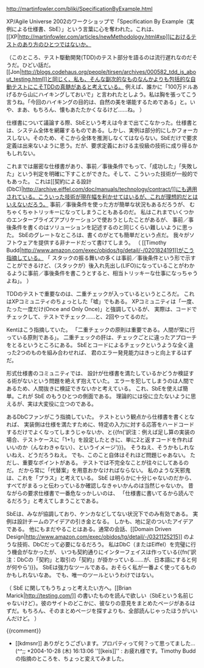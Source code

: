 http://martinfowler.com/bliki/SpecificationByExample.html

XP/Agile Universe 2002のワークショップで「Specification By Example（実例による仕様書、SbE）」という言葉に心を奪われた。これは、[[XP|http://martinfowler.com/articles/newMethodology.html#xp]]におけるテストのあり方のひとつではないか。

（このところ、テスト駆動開発(TDD)のテスト部分を語るのは流行遅れなのだそうだ。ひどい話だ。[[Jon|http://blogs.codehaus.org/people/tirsen/archives/000582_tdd_is_about_testing.html]]と同じく、私も、そんな副次的なものなんかよりも包括的な自動テストにこそTDDの真髄があると考えている。
例えば、誰かに「100万ドルあげるから山にハイキングしておいで」と言われたとしよう。私は胸を張ってこう言うね。「今回のハイキングの目的は、自然の美を堪能するためである」と。いや、まあ、もちろん、懐もあたたかくなるけど……ね。
）

仕様書について議論する際、SbEという考えは今まで出てこなかった。仕様書とは、システム全体を網羅するものである。しかし、実例は部分的にしかフォーカスしない。そのため、そこから全体を推測しなくてはならない。SbEだけで要求定義は出来ないように思う。だが、要求定義における主役級の技術に成り得るかもしれない。

これまでは厳密な仕様書があり、事前／事後条件でもって、「成功した」「失敗した」という判定を明確に下すことができた。そして、こういった技術が一般的でもあった。
これは[[契約による設計(DbC)|http://archive.eiffel.com/doc/manuals/technology/contract/]]にも適用されている。こういった技術が現在幅を利かせてはいるが、これが理想的だとはいえないだろう。
事前／事後条件を使った方が簡単な状況もあるだろうが、
むちゃくちゃトリッキーになってしまうこともあるのだ。
私はこれまでいくつかのエンタープライズアプリケーションで使おうとしたことがあるが、
事前／事後条件を書くのはソリューションを記述するのと同じくらい難しいように思った。
SbEのグレートなところは、書くのがとても簡単だという点だ。
我々がソフトウェアを提供する非ナードだって書けてしまう。
（
[[Timothy Budd|http://www.amazon.com/exec/obidos/tg/detail/-/0201824191]]がこう指摘している。
「
スタックの振る舞いの多くは事前／事後条件という形で示すことができるけど、（スタックが）後入れ先出し(LIFO)になっていることがわかるように事前／事後条件を書こうとすると、相当トリッキーな仕事になっちゃうよね」。
）

TDDのテストで重要なのは、二重チェックが入っているというところだ。
これはXPコミュニティのちょっとした「嘘」でもある。
XPコミュニティは「一度、たった一度だけ(Once and Only Once)」と強調しているが、
実際は、コードでチェックして、テストでチェック……と、2回やってるのだ。

Kentはこう指摘していた。
「二重チェックの原則は重要である。人間が常に行っている原則である」。
二重チェックの肝は、チェックごとに違ったアプローチをとるというところにある。
SbEとコードによるチェックというような全く違った2つのものを組み合わせれば、
君のエラー発見能力はきっと向上するはずだ。

形式仕様書のコミュニティでは、
設計が仕様書を満たしているかどうか検証する術がないという問題を絶えず抱えていた。
エラーを犯してしまうのは人間であるため、人間抜きに検証できないかと考えている。
これ、SbEを使えば簡単。これが SbE のもうひとつの側面である。
理論的には役に立たないように思えるが、実は大変役に立つのである。

あるDbCファンがこう指摘していた。
テストという観点から仕様書を書くとなれば、
実装側は仕様を満たすために、特定の入力に対する応答をハードコードするだけでよくなってしまうじゃないか、と{{fn('訳注：例えば足し算の実装の場合、テストケースに「1+1」を設定したときに、単に2と返すコードを作ればいいのか（んなわきゃない）、というイメージ')}}。
そうねえ、そうかもしれないねえ、どうだろうねえ。
でも、このこと自体はそれほど問題じゃあない。
ただし、重要なポイントがある。
テストでは不完全なことが往々にしてあるのだ。
だから常に「代替案」を用意おかなければならない。
私のような天邪鬼は、これを「プラス」と考えている。
SbE は明らかに十分じゃないのだから、すべてがまるっと伝わっているか確認しなきゃいかんのは当然じゃないか。
昔ながらの要求仕様書で一番危なっかしいのは、
「仕様書に書いてるから読んでるだろう」と考えてしまうことである。

SbEは、みなが協調しており、ケンカなどしてない状況下でのみ有効である。
実例は設計チームのアイデアの引き金となる。
しかも、地に足のついたアイデアである。
他にもまだやることはある。通常の会話、[[Domain Driven Design|http://www.amazon.com/exec/obidos/tg/detail/-/0321125215]] のような技術、DbCだって必要になるだろう。
私はDbC（またはEiffel）を完璧に行う機会がなかったが、
いつも契約通りにインターフェイスは作っている{{fn('訳注：DbCの「契約」と取引の「契約」が掛かっている……が、日本語にすると何が何やら')}}。
SbEは強力なツールである。おそらく私が一番よく使ってるものかもしれないなあ。
でも、唯一のツールというわけではない。

（
SbE に関してもうちょっと考えたい方へ。[[Brian Marick|http://testing.com/]] の書いたものを読んで欲しい（SbEという名前じゃないけど）。彼のサイトのどこかに、彼なりの意見をまとめたページがあるはずだ。もちろん、そのまとめページを探すよりも、全部読んじゃったほうがいいんだけど。
）

{{rcomment}}

* [[kdmsnr]] ありがとうございます。プロパティって何？って思ってました...(^^;;
*2004-10-28 (木) 16:13:06 ''[[keis]]'' : お疲れ様です。Timothy Budd の指摘のところを、ちょっと変えてみました。
